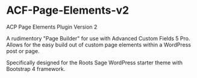 # ACF-Page-Elements-v2
ACP Page Elements Plugin Version 2

A rudimentory "Page Builder" for use with Advanced Custom Fields 5 Pro. Allows for the easy build out of custom page elements within a WordPress post or page.

Specifically designed for the Roots Sage WordPress starter theme with Bootstrap 4 framework. 
